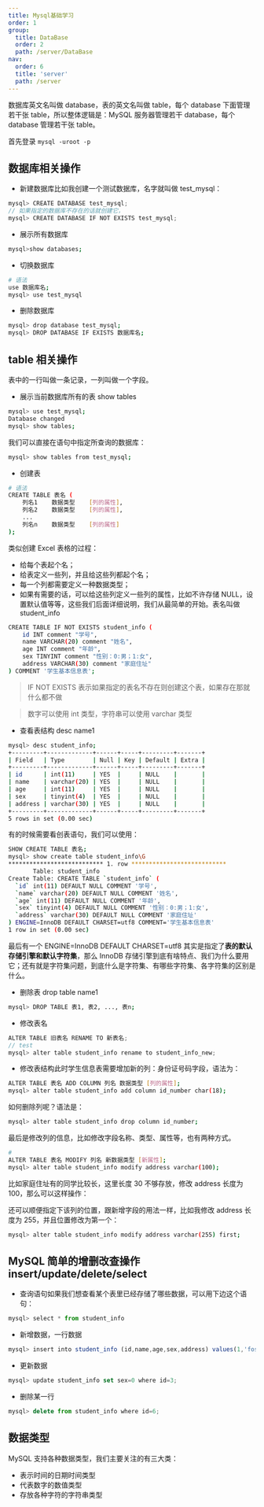```yaml
---
title: Mysql基础学习
order: 1
group:
  title: DataBase
  order: 2
  path: /server/DataBase
nav:
  order: 6
  title: 'server'
  path: /server
---
```


数据库英文名叫做 database，表的英文名叫做 table，每个 database 下面管理若干张 table，所以整体逻辑是：MySQL 服务器管理若干 database，每个 database 管理若干张 table。

首先登录 `mysql -uroot -p`

## 数据库相关操作

- 新建数据库比如我创建一个测试数据库，名字就叫做 test_mysql：

```js
mysql> CREATE DATABASE test_mysql;
// 如果指定的数据库不存在的话就创建它，
mysql> CREATE DATABASE IF NOT EXISTS test_mysql;
```

- 展示所有数据库

```bash
mysql>show databases;
```

- 切换数据库

```bash
# 语法
use 数据库名;
mysql> use test_mysql
```

- 删除数据库

```bash
mysql> drop database test_mysql;
mysql> DROP DATABASE IF EXISTS 数据库名;
```

## table 相关操作

表中的一行叫做一条记录，一列叫做一个字段。

- 展示当前数据库所有的表 show tables

```bash
mysql> use test_mysql;
Database changed
mysql> show tables;
```

我们可以直接在语句中指定所查询的数据库：

```bash
mysql> show tables from test_mysql;
```

- 创建表

```bash
# 语法
CREATE TABLE 表名 (
    列名1    数据类型    [列的属性],
    列名2    数据类型    [列的属性],
    ...
    列名n    数据类型    [列的属性]
);
```

类似创建 Excel 表格的过程：

- 给每个表起个名；
- 给表定义一些列，并且给这些列都起个名；
- 每一个列都需要定义一种数据类型；
- 如果有需要的话，可以给这些列定义一些列的属性，比如不许存储 NULL，设置默认值等等，这些我们后面详细说明，我们从最简单的开始。表名叫做 student_info

```bash
CREATE TABLE IF NOT EXISTS student_info (
    id INT comment "学号",
    name VARCHAR(20) comment "姓名",
    age INT comment "年龄",
    sex TINYINT comment "性别：0:男；1:女",
    address VARCHAR(30) comment "家庭住址"
) COMMENT '学生基本信息表';
```

> IF NOT EXISTS 表示如果指定的表名不存在则创建这个表，如果存在那就什么都不做

> 数字可以使用 int 类型，字符串可以使用 varchar 类型

- 查看表结构 desc name1

```bash
mysql> desc student_info;
+---------+-------------+------+-----+---------+-------+
| Field   | Type        | Null | Key | Default | Extra |
+---------+-------------+------+-----+---------+-------+
| id      | int(11)     | YES  |     | NULL    |       |
| name    | varchar(20) | YES  |     | NULL    |       |
| age     | int(11)     | YES  |     | NULL    |       |
| sex     | tinyint(4)  | YES  |     | NULL    |       |
| address | varchar(30) | YES  |     | NULL    |       |
+---------+-------------+------+-----+---------+-------+
5 rows in set (0.00 sec)
```

有的时候需要看创表语句，我们可以使用：

```bash
SHOW CREATE TABLE 表名;
mysql> show create table student_info\G
*************************** 1. row ***************************
       Table: student_info
Create Table: CREATE TABLE `student_info` (
  `id` int(11) DEFAULT NULL COMMENT '学号',
  `name` varchar(20) DEFAULT NULL COMMENT '姓名',
  `age` int(11) DEFAULT NULL COMMENT '年龄',
  `sex` tinyint(4) DEFAULT NULL COMMENT '性别：0:男；1:女',
  `address` varchar(30) DEFAULT NULL COMMENT '家庭住址'
) ENGINE=InnoDB DEFAULT CHARSET=utf8 COMMENT='学生基本信息表'
1 row in set (0.00 sec)
```

最后有一个 ENGINE=InnoDB DEFAULT CHARSET=utf8 其实是指定了**表的默认存储引擎和默认字符集**，那么 InnoDB 存储引擎到底有啥特点、我们为什么要用它；还有就是字符集问题，到底什么是字符集、有哪些字符集、各字符集的区别是什么。

- 删除表 drop table name1

```bash
mysql> DROP TABLE 表1, 表2, ..., 表n;
```

- 修改表名

```js
ALTER TABLE 旧表名 RENAME TO 新表名;
// test
mysql> alter table student_info rename to student_info_new;
```

- 修改表结构此时学生信息表需要增加新的列：身份证号码字段，语法为：

```bash
ALTER TABLE 表名 ADD COLUMN 列名 数据类型 [列的属性];
mysql> alter table student_info add column id_number char(18);
```

如何删除列呢？语法是：

```bash
mysql> alter table student_info drop column id_number;
```

最后是修改列的信息，比如修改字段名称、类型、属性等，也有两种方式。

```bash
#
ALTER TABLE 表名 MODIFY 列名 新数据类型 [新属性];
mysql> alter table student_info modify address varchar(100);
```

比如家庭住址有的同学比较长，这里长度 30 不够存放，修改 address 长度为 100，那么可以这样操作：

还可以顺便指定下该列的位置，跟新增字段的用法一样，比如我修改 address 长度为 255，并且位置修改为第一个：

```bash
mysql> alter table student_info modify address varchar(255) first;
```

## MySQL 简单的增删改查操作 insert/update/delete/select

- 查询语句如果我们想查看某个表里已经存储了哪些数据，可以用下边这个语句：

```js
mysql> select * from student_info
```

- 新增数据，一行数据

```js
mysql> insert into student_info (id,name,age,sex,address) values(1,'fossi',18,0,'江苏省南京市');
```

- 更新数据

```js
mysql> update student_info set sex=0 where id=3;
```

- 删除某一行

```js
mysql> delete from student_info where id=6;
```

## 数据类型

MySQL 支持各种数据类型，我们主要关注的有三大类：

- 表示时间的日期时间类型
- 代表数字的数值类型
- 存放各种字符的字符串类型

